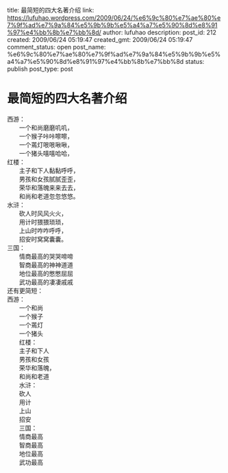 title: 最简短的四大名著介绍
link: https://lufuhao.wordpress.com/2009/06/24/%e6%9c%80%e7%ae%80%e7%9f%ad%e7%9a%84%e5%9b%9b%e5%a4%a7%e5%90%8d%e8%91%97%e4%bb%8b%e7%bb%8d/
author: lufuhao
description: 
post_id: 212
created: 2009/06/24 05:19:47
created_gmt: 2009/06/24 05:19:47
comment_status: open
post_name: %e6%9c%80%e7%ae%80%e7%9f%ad%e7%9a%84%e5%9b%9b%e5%a4%a7%e5%90%8d%e8%91%97%e4%bb%8b%e7%bb%8d
status: publish
post_type: post

# 最简短的四大名著介绍

西游：  
　　一个和尚磨磨叽叽，  
　　一个猴子咔咔嚓嚓，  
　　一个蔫灯哏哏啾啾，  
　　一个猪头嘻嘻哈哈，  
红楼：  
　　主子和下人黏黏呼呼，  
　　男孩和女孩腻腻歪歪，  
　　荣华和落魄来来去去，  
　　和尚和老道忽忽悠悠。  
水浒：  
　　砍人时风风火火，  
　　用计时猥猥琐琐，  
　　上山时咋咋呼呼，  
　　招安时窝窝囊囊。  
三国：  
　　情商最高的哭哭啼啼  
　　智商最高的神神道道  
　　地位最高的憋憋屈屈  
　　武功最高的凄凄戚戚  
还有更简短：  
西游：  
　　一个和尚  
　　一个猴子  
　　一个蔫灯  
　　一个猪头  
　　红楼：  
　　主子和下人  
　　男孩和女孩  
　　荣华和落魄，  
　　和尚和老道  
　　水浒：  
　　砍人  
　　用计  
　　上山  
　　招安  
　　三国：  
　　情商最高  
　　智商最高  
　　地位最高  
　　武功最高